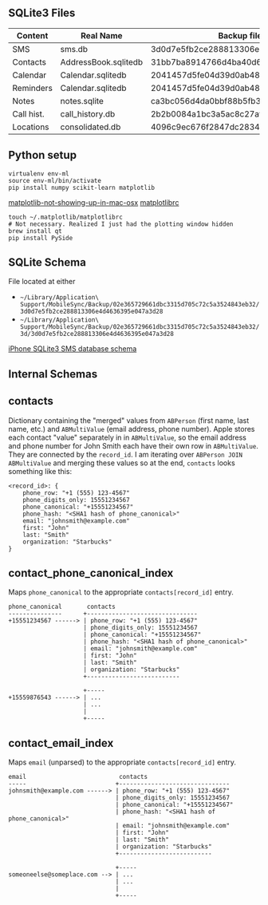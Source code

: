 SQLite3 Files
-------------
| Content    | Real Name            | Backup filename                          |
| ---        | ---                  | ---                                      |
| SMS        | sms.db               | 3d0d7e5fb2ce288813306e4d4636395e047a3d28 |
| Contacts   | AddressBook.sqlitedb | 31bb7ba8914766d4ba40d6dfb6113c8b614be442 |
| Calendar   | Calendar.sqlitedb    | 2041457d5fe04d39d0ab481178355df6781e6858 |
| Reminders  | Calendar.sqlitedb    | 2041457d5fe04d39d0ab481178355df6781e6858 |
| Notes      | notes.sqlite         | ca3bc056d4da0bbf88b5fb3be254f3b7147e639c |
| Call hist. | call_history.db      | 2b2b0084a1bc3a5ac8c27afdf14afb42c61a19ca |
| Locations  | consolidated.db      | 4096c9ec676f2847dc283405900e284a7c815836 |

Python setup
------------

    virtualenv env-ml
    source env-ml/bin/activate
    pip install numpy scikit-learn matplotlib

[matplotlib-not-showing-up-in-mac-osx](http://stackoverflow.com/questions/2512225/matplotlib-not-showing-up-in-mac-osx)
[matplotlibrc](http://matplotlib.sourceforge.net/_static/matplotlibrc)

    touch ~/.matplotlib/matplotlibrc
    # Not necessary. Realized I just had the plotting window hidden
    brew install qt
    pip install PySide

SQLite Schema
-------------

File located at either
- `~/Library/Application\ Support/MobileSync/Backup/02e365729661dbc3315d705c72c5a3524843eb32/3d0d7e5fb2ce288813306e4d4636395e047a3d28`
- `~/Library/Application\ Support/MobileSync/Backup/02e365729661dbc3315d705c72c5a3524843eb32/3d/3d0d7e5fb2ce288813306e4d4636395e047a3d28`

[iPhone SQLite3 SMS database schema](https://s3.amazonaws.com/pd93f014/schema.sql.html)

Internal Schemas
----------------

## contacts
Dictionary containing the "merged" values from `ABPerson` (first name, last
name, etc.) and `ABMultiValue` (email address, phone number). Apple stores
each contact "value" separately in in `ABMultiValue`, so the email address
and phone number for John Smith each have their own row in `ABMultiValue`.
They are connected by the `record_id`. I am iterating over `ABPerson JOIN
ABMultiValue` and merging these values so at the end, `contacts` looks
something like this:

```
<record_id>: {
    phone_row: "+1 (555) 123-4567"
    phone_digits_only: 15551234567
    phone_canonical: "+15551234567"
    phone_hash: "<SHA1 hash of phone_canonical>"
    email: "johnsmith@example.com"
    first: "John"
    last: "Smith"
    organization: "Starbucks"
}
```

## contact_phone_canonical_index
Maps `phone_canonical` to the appropriate `contacts[record_id]` entry.

```
phone_canonical       contacts
---------------      +-------------------------------
+15551234567 ------> | phone_row: "+1 (555) 123-4567"
                     | phone_digits_only: 15551234567
                     | phone_canonical: "+15551234567"
                     | phone_hash: "<SHA1 hash of phone_canonical>"
                     | email: "johnsmith@example.com"
                     | first: "John"
                     | last: "Smith"
                     | organization: "Starbucks"
                     +--------------------------

                     +-----
+15559876543 ------> | ...
                     | ...
                     |
                     +-----
```

## contact_email_index
Maps `email` (unparsed) to the appropriate `contacts[record_id]` entry.

```
email                          contacts
-----                         +-------------------------------
johnsmith@example.com ------> | phone_row: "+1 (555) 123-4567"
                              | phone_digits_only: 15551234567
                              | phone_canonical: "+15551234567"
                              | phone_hash: "<SHA1 hash of phone_canonical>"
                              | email: "johnsmith@example.com"
                              | first: "John"
                              | last: "Smith"
                              | organization: "Starbucks"
                              +--------------------------

                              +-----
someoneelse@someplace.com --> | ...
                              | ...
                              |
                              +-----
```
